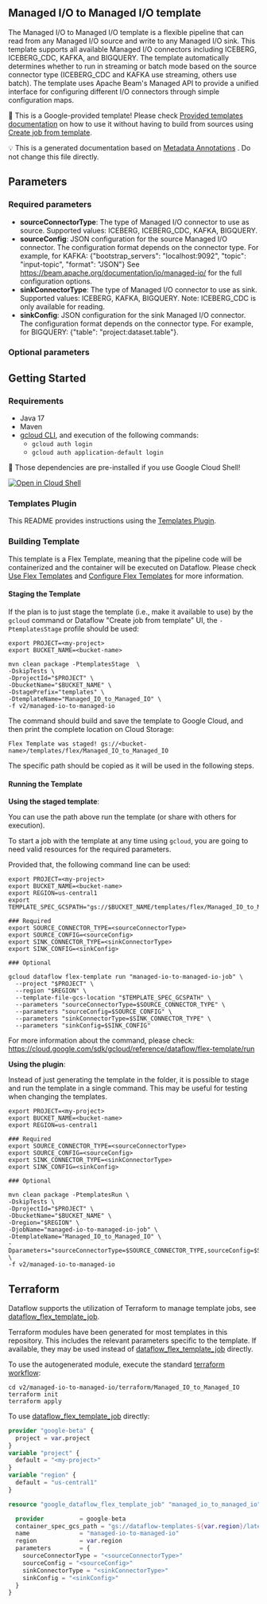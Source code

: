 
Managed I/O to Managed I/O template
---
The Managed I/O to Managed I/O template is a flexible pipeline that can read from
any Managed I/O source and write to any Managed I/O sink. This template supports
all available Managed I/O connectors including ICEBERG, ICEBERG_CDC, KAFKA, and
BIGQUERY. The template automatically determines whether to run in streaming or
batch mode based on the source connector type (ICEBERG_CDC and KAFKA use
streaming, others use batch). The template uses Apache Beam's Managed API to
provide a unified interface for configuring different I/O connectors through
simple configuration maps.


:memo: This is a Google-provided template! Please
check [Provided templates documentation](https://cloud.google.com/dataflow/docs/guides/managed-io)
on how to use it without having to build from sources using [Create job from template](https://console.cloud.google.com/dataflow/createjob?template=Managed_IO_to_Managed_IO).

:bulb: This is a generated documentation based
on [Metadata Annotations](https://github.com/GoogleCloudPlatform/DataflowTemplates#metadata-annotations)
. Do not change this file directly.

## Parameters

### Required parameters

* **sourceConnectorType**: The type of Managed I/O connector to use as source. Supported values: ICEBERG, ICEBERG_CDC, KAFKA, BIGQUERY.
* **sourceConfig**: JSON configuration for the source Managed I/O connector. The configuration format depends on the connector type. For example, for KAFKA: {"bootstrap_servers": "localhost:9092", "topic": "input-topic", "format": "JSON"} See https://beam.apache.org/documentation/io/managed-io/ for the full configuration options.
* **sinkConnectorType**: The type of Managed I/O connector to use as sink. Supported values: ICEBERG, KAFKA, BIGQUERY. Note: ICEBERG_CDC is only available for reading.
* **sinkConfig**: JSON configuration for the sink Managed I/O connector. The configuration format depends on the connector type. For example, for BIGQUERY: {"table": "project:dataset.table"}.

### Optional parameters




## Getting Started

### Requirements

* Java 17
* Maven
* [gcloud CLI](https://cloud.google.com/sdk/gcloud), and execution of the
  following commands:
  * `gcloud auth login`
  * `gcloud auth application-default login`

:star2: Those dependencies are pre-installed if you use Google Cloud Shell!

[![Open in Cloud Shell](http://gstatic.com/cloudssh/images/open-btn.svg)](https://console.cloud.google.com/cloudshell/editor?cloudshell_git_repo=https%3A%2F%2Fgithub.com%2FGoogleCloudPlatform%2FDataflowTemplates.git&cloudshell_open_in_editor=v2/managed-io-to-managed-io/src/main/java/com/google/cloud/teleport/v2/templates/ManagedIOToManagedIO.java)

### Templates Plugin

This README provides instructions using
the [Templates Plugin](https://github.com/GoogleCloudPlatform/DataflowTemplates#templates-plugin).

### Building Template

This template is a Flex Template, meaning that the pipeline code will be
containerized and the container will be executed on Dataflow. Please
check [Use Flex Templates](https://cloud.google.com/dataflow/docs/guides/templates/using-flex-templates)
and [Configure Flex Templates](https://cloud.google.com/dataflow/docs/guides/templates/configuring-flex-templates)
for more information.

#### Staging the Template

If the plan is to just stage the template (i.e., make it available to use) by
the `gcloud` command or Dataflow "Create job from template" UI,
the `-PtemplatesStage` profile should be used:

```shell
export PROJECT=<my-project>
export BUCKET_NAME=<bucket-name>

mvn clean package -PtemplatesStage  \
-DskipTests \
-DprojectId="$PROJECT" \
-DbucketName="$BUCKET_NAME" \
-DstagePrefix="templates" \
-DtemplateName="Managed_IO_to_Managed_IO" \
-f v2/managed-io-to-managed-io
```


The command should build and save the template to Google Cloud, and then print
the complete location on Cloud Storage:

```
Flex Template was staged! gs://<bucket-name>/templates/flex/Managed_IO_to_Managed_IO
```

The specific path should be copied as it will be used in the following steps.

#### Running the Template

**Using the staged template**:

You can use the path above run the template (or share with others for execution).

To start a job with the template at any time using `gcloud`, you are going to
need valid resources for the required parameters.

Provided that, the following command line can be used:

```shell
export PROJECT=<my-project>
export BUCKET_NAME=<bucket-name>
export REGION=us-central1
export TEMPLATE_SPEC_GCSPATH="gs://$BUCKET_NAME/templates/flex/Managed_IO_to_Managed_IO"

### Required
export SOURCE_CONNECTOR_TYPE=<sourceConnectorType>
export SOURCE_CONFIG=<sourceConfig>
export SINK_CONNECTOR_TYPE=<sinkConnectorType>
export SINK_CONFIG=<sinkConfig>

### Optional

gcloud dataflow flex-template run "managed-io-to-managed-io-job" \
  --project "$PROJECT" \
  --region "$REGION" \
  --template-file-gcs-location "$TEMPLATE_SPEC_GCSPATH" \
  --parameters "sourceConnectorType=$SOURCE_CONNECTOR_TYPE" \
  --parameters "sourceConfig=$SOURCE_CONFIG" \
  --parameters "sinkConnectorType=$SINK_CONNECTOR_TYPE" \
  --parameters "sinkConfig=$SINK_CONFIG"
```

For more information about the command, please check:
https://cloud.google.com/sdk/gcloud/reference/dataflow/flex-template/run


**Using the plugin**:

Instead of just generating the template in the folder, it is possible to stage
and run the template in a single command. This may be useful for testing when
changing the templates.

```shell
export PROJECT=<my-project>
export BUCKET_NAME=<bucket-name>
export REGION=us-central1

### Required
export SOURCE_CONNECTOR_TYPE=<sourceConnectorType>
export SOURCE_CONFIG=<sourceConfig>
export SINK_CONNECTOR_TYPE=<sinkConnectorType>
export SINK_CONFIG=<sinkConfig>

### Optional

mvn clean package -PtemplatesRun \
-DskipTests \
-DprojectId="$PROJECT" \
-DbucketName="$BUCKET_NAME" \
-Dregion="$REGION" \
-DjobName="managed-io-to-managed-io-job" \
-DtemplateName="Managed_IO_to_Managed_IO" \
-Dparameters="sourceConnectorType=$SOURCE_CONNECTOR_TYPE,sourceConfig=$SOURCE_CONFIG,sinkConnectorType=$SINK_CONNECTOR_TYPE,sinkConfig=$SINK_CONFIG" \
-f v2/managed-io-to-managed-io
```

## Terraform

Dataflow supports the utilization of Terraform to manage template jobs,
see [dataflow_flex_template_job](https://registry.terraform.io/providers/hashicorp/google/latest/docs/resources/dataflow_flex_template_job).

Terraform modules have been generated for most templates in this repository. This includes the relevant parameters
specific to the template. If available, they may be used instead of
[dataflow_flex_template_job](https://registry.terraform.io/providers/hashicorp/google/latest/docs/resources/dataflow_flex_template_job)
directly.

To use the autogenerated module, execute the standard
[terraform workflow](https://developer.hashicorp.com/terraform/intro/core-workflow):

```shell
cd v2/managed-io-to-managed-io/terraform/Managed_IO_to_Managed_IO
terraform init
terraform apply
```

To use
[dataflow_flex_template_job](https://registry.terraform.io/providers/hashicorp/google/latest/docs/resources/dataflow_flex_template_job)
directly:

```terraform
provider "google-beta" {
  project = var.project
}
variable "project" {
  default = "<my-project>"
}
variable "region" {
  default = "us-central1"
}

resource "google_dataflow_flex_template_job" "managed_io_to_managed_io" {

  provider          = google-beta
  container_spec_gcs_path = "gs://dataflow-templates-${var.region}/latest/flex/Managed_IO_to_Managed_IO"
  name              = "managed-io-to-managed-io"
  region            = var.region
  parameters        = {
    sourceConnectorType = "<sourceConnectorType>"
    sourceConfig = "<sourceConfig>"
    sinkConnectorType = "<sinkConnectorType>"
    sinkConfig = "<sinkConfig>"
  }
}
```
